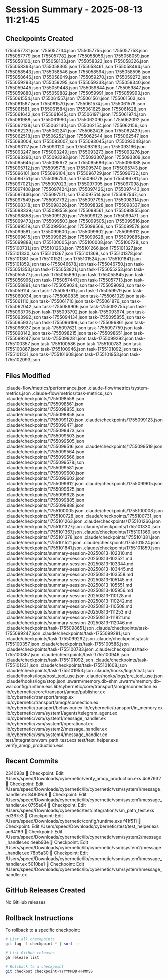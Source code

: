 # Session Summary - 2025-08-13 11:21:45

## Checkpoints Created
1755057731.json
1755057734.json
1755057755.json
1755057758.json
1755057779.json
1755057782.json
1755058056.json
1755058059.json
1755058100.json
1755058103.json
1755058323.json
1755058326.json
1755058363.json
1755058365.json
1755058461.json
1755058464.json
1755058543.json
1755058546.json
1755058594.json
1755058596.json
1755058646.json
1755058649.json
1755059270.json
1755059272.json
1755059293.json
1755059295.json
1755059338.json
1755059340.json
1755059445.json
1755059448.json
1755059844.json
1755059847.json
1755059880.json
1755059882.json
1755059991.json
1755059993.json
1755061554.json
1755061557.json
1755061561.json
1755061563.json
1755061567.json
1755061570.json
1755061574.json
1755061576.json
1755061581.json
1755061584.json
1755061625.json
1755061628.json
1755061642.json
1755061645.json
1755061971.json
1755061974.json
1755061988.json
1755061990.json
1755062090.json
1755062092.json
1755062138.json
1755062140.json
1755062154.json
1755062156.json
1755062239.json
1755062241.json
1755062426.json
1755062429.json
1755062518.json
1755062521.json
1755062544.json
1755062547.json
1755093004.json
1755093007.json
1755093045.json
1755093048.json
1755093117.json
1755093120.json
1755093163.json
1755093166.json
1755093247.json
1755093249.json
1755093273.json
1755093276.json
1755093290.json
1755093293.json
1755093307.json
1755093309.json
1755095645.json
1755095672.json
1755095686.json
1755095688.json
1755095712.json
1755095715.json
1755095740.json
1755095743.json
1755096101.json
1755096104.json
1755096729.json
1755096732.json
1755096751.json
1755096753.json
1755096778.json
1755096781.json
1755097021.json
1755097023.json
1755097095.json
1755097098.json
1755097408.json
1755097424.json
1755097426.json
1755097443.json
1755097446.json
1755097511.json
1755097514.json
1755097547.json
1755097549.json
1755097792.json
1755097795.json
1755098314.json
1755098318.json
1755098326.json
1755098328.json
1755098337.json
1755098339.json
1755098558.json
1755098561.json
1755098855.json
1755098858.json
1755099120.json
1755099123.json
1755099471.json
1755099473.json
1755099503.json
1755099505.json
1755099516.json
1755099519.json
1755099564.json
1755099566.json
1755099578.json
1755099581.json
1755099600.json
1755099602.json
1755099612.json
1755099615.json
1755099625.json
1755099628.json
1755099885.json
1755099888.json
1755100005.json
1755100008.json
1755100728.json
1755100731.json
1755101263.json
1755101266.json
1755101327.json
1755101330.json
1755101367.json
1755101369.json
1755101378.json
1755101381.json
1755101521.json
1755101524.json
1755101841.json
1755101859.json
task-1755046678.json
task-1755046750.json
task-1755051353.json
task-1755053821.json
task-1755055253.json
task-1755055577.json
task-1755055690.json
task-1755055845.json
task-1755056996.json
task-1755057447.json
task-1755057713.json
task-1755058891.json
task-1755059024.json
task-1755059093.json
task-1755059114.json
task-1755059761.json
task-1755059979.json
task-1755060034.json
task-1755060835.json
task-1755061029.json
task-1755061110.json
task-1755061710.json
task-1755061876.json
task-1755062042.json
task-1755089906.json
task-1755092755.json
task-1755093705.json
task-1755093792.json
task-1755093974.json
task-1755093992.json
task-1755094134.json
task-1755095855.json
task-1755095932.json
task-1755096199.json
task-1755096861.json
task-1755096937.json
task-1755097621.json
task-1755097759.json
task-1755098142.json
task-1755098215.json
task-1755098651.json
task-1755099247.json
task-1755099281.json
task-1755099292.json
task-1755100357.json
task-1755100586.json
task-1755100783.json
task-1755100867.json
task-1755100946.json
task-1755101092.json
task-1755101231.json
task-1755101608.json
task-1755101953.json
task-1755102093.json

## Files Modified
.claude-flow/metrics/performance.json
.claude-flow/metrics/system-metrics.json
.claude-flow/metrics/task-metrics.json
.claude/checkpoints/1755098558.json
.claude/checkpoints/1755098561.json
.claude/checkpoints/1755098855.json
.claude/checkpoints/1755098858.json
.claude/checkpoints/1755099120.json
.claude/checkpoints/1755099123.json
.claude/checkpoints/1755099471.json
.claude/checkpoints/1755099473.json
.claude/checkpoints/1755099503.json
.claude/checkpoints/1755099505.json
.claude/checkpoints/1755099516.json
.claude/checkpoints/1755099519.json
.claude/checkpoints/1755099564.json
.claude/checkpoints/1755099566.json
.claude/checkpoints/1755099578.json
.claude/checkpoints/1755099581.json
.claude/checkpoints/1755099600.json
.claude/checkpoints/1755099602.json
.claude/checkpoints/1755099612.json
.claude/checkpoints/1755099615.json
.claude/checkpoints/1755099625.json
.claude/checkpoints/1755099628.json
.claude/checkpoints/1755099885.json
.claude/checkpoints/1755099888.json
.claude/checkpoints/1755100005.json
.claude/checkpoints/1755100008.json
.claude/checkpoints/1755100728.json
.claude/checkpoints/1755100731.json
.claude/checkpoints/1755101263.json
.claude/checkpoints/1755101266.json
.claude/checkpoints/1755101327.json
.claude/checkpoints/1755101330.json
.claude/checkpoints/1755101367.json
.claude/checkpoints/1755101369.json
.claude/checkpoints/1755101378.json
.claude/checkpoints/1755101381.json
.claude/checkpoints/1755101521.json
.claude/checkpoints/1755101524.json
.claude/checkpoints/1755101841.json
.claude/checkpoints/1755101859.json
.claude/checkpoints/summary-session-20250813-102310.md
.claude/checkpoints/summary-session-20250813-102521.md
.claude/checkpoints/summary-session-20250813-103344.md
.claude/checkpoints/summary-session-20250813-103445.md
.claude/checkpoints/summary-session-20250813-103558.md
.claude/checkpoints/summary-session-20250813-105145.md
.claude/checkpoints/summary-session-20250813-105551.md
.claude/checkpoints/summary-session-20250813-105956.md
.claude/checkpoints/summary-session-20250813-110128.md
.claude/checkpoints/summary-session-20250813-110242.md
.claude/checkpoints/summary-session-20250813-110508.md
.claude/checkpoints/summary-session-20250813-111253.md
.claude/checkpoints/summary-session-20250813-111821.md
.claude/checkpoints/summary-session-20250813-112046.md
.claude/checkpoints/task-1755098651.json
.claude/checkpoints/task-1755099247.json
.claude/checkpoints/task-1755099281.json
.claude/checkpoints/task-1755099292.json
.claude/checkpoints/task-1755100357.json
.claude/checkpoints/task-1755100586.json
.claude/checkpoints/task-1755100783.json
.claude/checkpoints/task-1755100867.json
.claude/checkpoints/task-1755100946.json
.claude/checkpoints/task-1755101092.json
.claude/checkpoints/task-1755101231.json
.claude/checkpoints/task-1755101608.json
.claude/checkpoints/task-1755101953.json
.claude/hooks/logs/chat.json
.claude/hooks/logs/post_tool_use.json
.claude/hooks/logs/pre_tool_use.json
.claude/hooks/logs/stop.json
.swarm/memory.db-shm
.swarm/memory.db-wal
config/runtime.exs
lib/cybernetic/core/transport/amqp/connection.ex
lib/cybernetic/core/transport/amqp/publisher.ex
lib/cybernetic/transport/amqp.ex
lib/cybernetic/transport/amqp/connection.ex
lib/cybernetic/transport/behaviour.ex
lib/cybernetic/transport/in_memory.ex
lib/cybernetic/vsm/system1/agents/telegram_agent.ex
lib/cybernetic/vsm/system1/message_handler.ex
lib/cybernetic/vsm/system1/operational.ex
lib/cybernetic/vsm/system2/message_handler.ex
lib/cybernetic/vsm/system4/message_handler.ex
test/integration/vsm_path_test.exs
test/test_helper.exs
verify_amqp_production.exs

## Recent Commits
234093a 🔖 Checkpoint: Edit /Users/speed/Downloads/cybernetic/verify_amqp_production.exs
4c87932 🔖 Checkpoint: Edit /Users/speed/Downloads/cybernetic/lib/cybernetic/vsm/system1/message_handler.ex
84809d8 🔖 Checkpoint: Edit /Users/speed/Downloads/cybernetic/lib/cybernetic/vsm/system1/message_handler.ex
0755e84 🔖 Checkpoint: Edit /Users/speed/Downloads/cybernetic/test/integration/vsm_path_test.exs
ed367c3 🔖 Checkpoint: Edit /Users/speed/Downloads/cybernetic/config/runtime.exs
f41f511 🔖 Checkpoint: Edit /Users/speed/Downloads/cybernetic/test/test_helper.exs
ac64189 🔖 Checkpoint: Edit /Users/speed/Downloads/cybernetic/lib/cybernetic/vsm/system2/message_handler.ex
4eeb93e 🔖 Checkpoint: Edit /Users/speed/Downloads/cybernetic/lib/cybernetic/vsm/system2/message_handler.ex
78b5a30 🔖 Checkpoint: Edit /Users/speed/Downloads/cybernetic/lib/cybernetic/vsm/system1/message_handler.ex
5010be1 🔖 Checkpoint: Edit /Users/speed/Downloads/cybernetic/lib/cybernetic/vsm/system1/message_handler.ex

## GitHub Releases Created
No GitHub releases

## Rollback Instructions
To rollback to a specific checkpoint:
```bash
# List all checkpoints
git tag -l checkpoint-* | sort -r

# List GitHub releases
gh release list

# Rollback to a checkpoint
git checkout checkpoint-YYYYMMDD-HHMMSS
```
